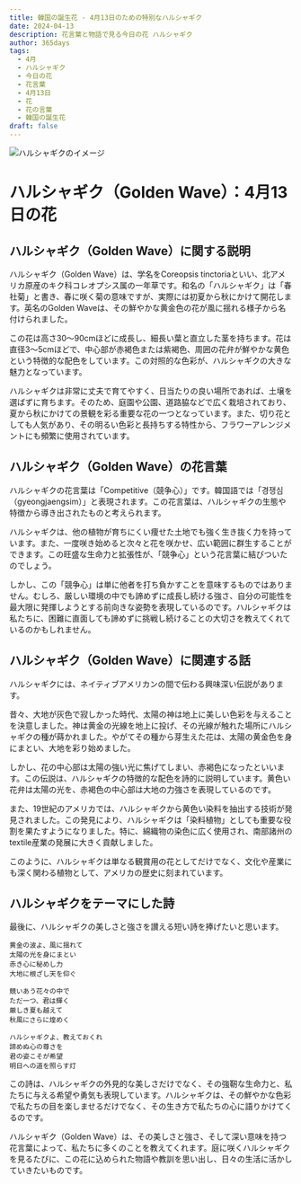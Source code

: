 ```yaml
---
title: 韓国の誕生花 - 4月13日のための特別なハルシャギク
date: 2024-04-13
description: 花言葉と物語で見る今日の花 ハルシャギク
author: 365days
tags:
  - 4月
  - ハルシャギク
  - 今日の花
  - 花言葉
  - 4月13日
  - 花
  - 花の言葉
  - 韓国の誕生花
draft: false
---
```



![ハルシャギクのイメージ](https://cdn.pixabay.com/photo/2022/06/02/06/43/flowers-7237132_1280.jpg#center#center)


# ハルシャギク（Golden Wave）：4月13日の花

## ハルシャギク（Golden Wave）に関する説明

ハルシャギク（Golden Wave）は、学名をCoreopsis tinctoriaといい、北アメリカ原産のキク科コレオプシス属の一年草です。和名の「ハルシャギク」は「春社菊」と書き、春に咲く菊の意味ですが、実際には初夏から秋にかけて開花します。英名のGolden Waveは、その鮮やかな黄金色の花が風に揺れる様子から名付けられました。

この花は高さ30〜90cmほどに成長し、細長い葉と直立した茎を持ちます。花は直径3〜5cmほどで、中心部が赤褐色または紫褐色、周囲の花弁が鮮やかな黄色という特徴的な配色をしています。この対照的な色彩が、ハルシャギクの大きな魅力となっています。

ハルシャギクは非常に丈夫で育てやすく、日当たりの良い場所であれば、土壌を選ばずに育ちます。そのため、庭園や公園、道路脇などで広く栽培されており、夏から秋にかけての景観を彩る重要な花の一つとなっています。また、切り花としても人気があり、その明るい色彩と長持ちする特性から、フラワーアレンジメントにも頻繁に使用されています。

## ハルシャギク（Golden Wave）の花言葉

ハルシャギクの花言葉は「Competitive（競争心）」です。韓国語では「경쟁심（gyeongjaengsim）」と表現されます。この花言葉は、ハルシャギクの生態や特徴から導き出されたものと考えられます。

ハルシャギクは、他の植物が育ちにくい痩せた土地でも強く生き抜く力を持っています。また、一度咲き始めると次々と花を咲かせ、広い範囲に群生することができます。この旺盛な生命力と拡張性が、「競争心」という花言葉に結びついたのでしょう。

しかし、この「競争心」は単に他者を打ち負かすことを意味するものではありません。むしろ、厳しい環境の中でも諦めずに成長し続ける強さ、自分の可能性を最大限に発揮しようとする前向きな姿勢を表現しているのです。ハルシャギクは私たちに、困難に直面しても諦めずに挑戦し続けることの大切さを教えてくれているのかもしれません。

## ハルシャギク（Golden Wave）に関連する話

ハルシャギクには、ネイティブアメリカンの間で伝わる興味深い伝説があります。

昔々、大地が灰色で寂しかった時代、太陽の神は地上に美しい色彩を与えることを決意しました。神は黄金の光線を地上に投げ、その光線が触れた場所にハルシャギクの種が蒔かれました。やがてその種から芽生えた花は、太陽の黄金色を身にまとい、大地を彩り始めました。

しかし、花の中心部は太陽の強い光に焦げてしまい、赤褐色になったといいます。この伝説は、ハルシャギクの特徴的な配色を詩的に説明しています。黄色い花弁は太陽の光を、赤褐色の中心部は大地の力強さを表現しているのです。

また、19世紀のアメリカでは、ハルシャギクから黄色い染料を抽出する技術が発見されました。この発見により、ハルシャギクは「染料植物」としても重要な役割を果たすようになりました。特に、綿織物の染色に広く使用され、南部諸州の textile産業の発展に大きく貢献しました。

このように、ハルシャギクは単なる観賞用の花としてだけでなく、文化や産業にも深く関わる植物として、アメリカの歴史に刻まれています。

## ハルシャギクをテーマにした詩

最後に、ハルシャギクの美しさと強さを讃える短い詩を捧げたいと思います。

```
黄金の波よ、風に揺れて
太陽の光を身にまとい
赤き心に秘めし力
大地に根ざし天を仰ぐ

競いあう花々の中で
ただ一つ、君は輝く
厳しき夏も越えて
秋風にさらに煌めく

ハルシャギクよ、教えておくれ
諦めぬ心の尊さを
君の姿こそが希望
明日への道を照らす灯
```

この詩は、ハルシャギクの外見的な美しさだけでなく、その強靭な生命力と、私たちに与える希望や勇気も表現しています。ハルシャギクは、その鮮やかな色彩で私たちの目を楽しませるだけでなく、その生き方で私たちの心に語りかけてくるのです。

ハルシャギク（Golden Wave）は、その美しさと強さ、そして深い意味を持つ花言葉によって、私たちに多くのことを教えてくれます。庭に咲くハルシャギクを見るたびに、この花に込められた物語や教訓を思い出し、日々の生活に活かしていきたいものです。